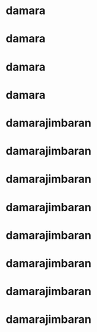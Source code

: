 # damara
# damara
# damara
# damara
# damarajimbaran
# damarajimbaran
# damarajimbaran
# damarajimbaran
# damarajimbaran
# damarajimbaran
# damarajimbaran
# damarajimbaran
